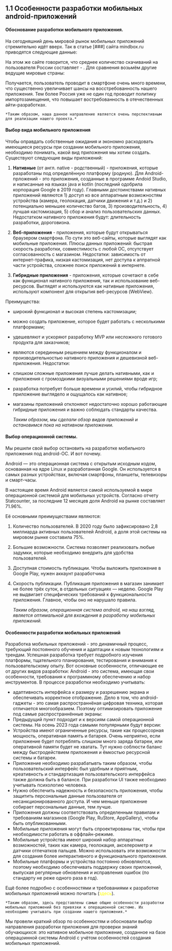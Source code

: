 ## 1.1 Особенности разработки мобильных android-приложений

#### Обоснование разработки мобильного приложения.

На сегодняшний день мировой рынок мобильных приложений стремительно идёт вверх. Так в статье [###] сайта mindbox.ru приводятся следующие данные: 

На этом же сайте говорится, что среднее количество скачиваний на пользователя России составляет - . Для сравнения возьмём другие ведущие мировые страны: 

Получается, пользователь проводит в смартфоне очень много времени, что существенно увеличивает шансы на восстребованность нашего приложения. Тем более Россия уже не один год проводит политику импортозамещения, что повышает востребованность в отечественных айти-разработках. 

    *Таким образом, наша данное направление является очень перспективным для реализации нашего проекта.*

#### Выбор вида мобильного приложения

Чтобы оправдать собственные ожидания и экономно расходовать имеющиеся ресурсы при создании мобильного приложения, необходимо понимать, какой вид приложения мы хотим создать. 
Существуют следующие виды приложений:

1. **Нативные** (от англ. native - родственный) - приложения, которые разработаны под определённую платформу (родную). Для Android-прложений - это приложения, созданные в программе Andoid Studio, и написанные на языках java и kotlin (последний одобрила корпорация Google в 2019 году). Главными достоинствами нативных приложений являются 1) доступ ко все аппаратным возможностям устройства (камера, геолокация, датчики движения и т.д.) и 2) потенциально меньшее количество багов, 3) производительность, 4) лучшая кастомизация, 5) сбор и анализ пользовательских данных. Недостатком нативного приложения будут: длительность разработки, дороговизна. 

2. **Веб-приложения** - приложения, которые будут открываться браузером смартфона. По сути это веб-сайты, которые выглядят как мобильные приложения. Плюсы данных приложений: быстрая скорость разработки, совместимость с любой ОС, отсутствует согласованность с магазином. Недостатки: зависимость от интернет-трафика, низкая кастомизация, нет доступа к аппратной части устройства, сложнее поиск приложений в интернете. 

3. **Гибридные приложения** - приложения, которые сочетают в себе как функционал нативного приложения, так и использование веб-ресурсов. Выглядят и используются как нативные приложения, используют компонент для открытия веб-ресурсов (WebView). 

Преимущества:
- широкий функционал и высокая степень кастомизации;
- можно создать приложение, которое будет работать с несколькими платформами;
- удешевляют и ускоряют разработку MVP или несложного готового продукта для заказчиков;
- являются серединным решением между функционалом и производительностью нативного приложения и дешевизной веб-приложения.
Недостатки:
- слишком сложные приложения лучше делать нативными, как и приложения с громоздкими визуальными решениями вроде игр;
- разработка потребует больше времени и усилий, чтобы гибридное приложение выглядело и ощущалось как нативное;
- магазины приложений отклоняют недостаточно хорошо работающие гибридные приложения и важно соблюдать стандарты качества.

    *Таким образом, мы сделали обзор видов приложений и остановимся пока на нативном приложении.*

#### Выбор операционной системы. 

Мы решили свой выбор остановить на разработке мобильного приложения под android-ОС. И вот почему.

Android — это операционная система с открытым исходным кодом, основанная на ядре Linux и разработанная Google. Он используется в самых разных устройствах, включая смартфоны, планшеты, телевизоры и смарт-часы.

В настоящее время Android является самой используемой в мире операционной системой для мобильных устройств.  Согласно отчету Statcounter, за последние 12 месяцев доля Android на рынке составляет 71.96%.

Её основными преимуществами являются:
1. Количество пользователей. В 2020 году было зафиксировано 2,8 миллиарда активных пользователей Android, а доля этой системы на мировом рынке составила 75%.
2. Большие возможности. Система позволяет реализовать любые задумки, которые необходимо внедрить для удобства пользователей.
3. Доступная стоимость публикации. Чтобы выложить приложение в Google Play, нужен аккаунт разработчика
4. Скорость публикации. Публикация приложения в магазин занимает не более трёх суток, в отдельных ситуациях — неделю. Google Play не выдвигает специфических требований к функциональности приложения. Главное, чтобы оно не нарушало правила.

    *Таким образом, операционная система android, на наш взгляд, является оптимальной для вхождения в разработку мобильных приложений.*

#### Особенности разработки мобильных приложений

Разработка мобильных приложений - это динамичный процесс, требующий постоянного обучения и адаптации к новым технологиям и трендам. Успешная разработка требует подробного изучения платформы, тщательного планирования, тестирования и внимания к пользовательскому опыту. Вот основные особенности, отличающие ее от других видов разработки:
Android - это система, имеющая свои особенности, требования к программному обеспечению и набор инструментов. В процессе разработки необходимо учитывать: 
* адаптивность интерфейса к размеру и разрешению экрана и обеспечивать корректное отображение. Дело в том, что android-гаджеты - это самая распространнёная цифровая техника, которая отличается многообразием. Поэтому оптимизировать приложение под самые распространнённые экраны:
* Предыдущий пункт подходит и к версиям самой операционной системы. На осень 2023 года самыми популярными будут версии:
* Устройства имеют ограниченные ресурсы, такие как процессорная мощность, оперативная память и батарея. Очень неприятно, если приложение будет потреблять слишком много заряда батареи, или оперативной памяти будет не хватать. Тут нужно соблюсти баланс между быстродействием приложения и ёмкостью ресурсной системы и батареи.
* Приложение необходимо разрабатывть таким образом, чтобы пользовательский интерфейс был удобным и приятным, креативность и стандартизация пользовательского интерфейса также должна быть в балансе. При разработки UI также необходимо учитывать психологию человека. 
* Нужно обеспечить надежность и безопасность приложения, чтобы защитить персональные данные пользователя от несанкционированного доступа. И чем меньше приложение собирает персональные данные, тем лучше. 
* Приложения должны соответствовать определенным правилам и требованиям магазинов (Google Play, RuStore, AppGallery), чтобы быть опубликованными.
* Мобильные приложения могут быть спроектированы так, чтобы при необходимости работать в оффлайн-режиме.
* Мобильные устройства имеют широкий набор аппаратных возможностей, таких как камера, геолокация, акселерометр и датчики отпечатков пальцев. Можно использовать эти возможности для создания более интерактивного и функционального приложения.
* Мобильные платформы и устройства постоянно обновляются, поэтому необходимо обеспечивать поддержку своих приложений, выпуская регулярные обновления и исправления ошибок (по стандарту не реже одного раза в год).

Ещё более подробно с особенностями и требованиями к разработке мобильных приложений можно почитать (<span style='color:  yellow;'>здесь</span>). 

    *Таким образом, здесь представлены самые общие особенности разработки мобильных приложений без привязки к операционной системе. Их необходимо учитывать при создании нашего приложения.* 

Мы провели краткий обзор по особенностям и обосновали выбор направления разработки приложения для проверки знаний обучающихся: это нативное мобильное приложение, созданное на базе операцоинной системы Android с учётом особенностей создания мобильных приложений.


